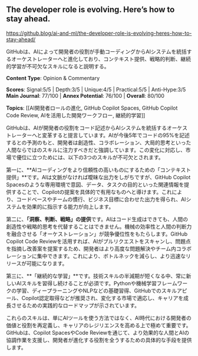 ## The developer role is evolving. Here’s how to stay ahead.

https://github.blog/ai-and-ml/the-developer-role-is-evolving-heres-how-to-stay-ahead/

GitHubは、AIによって開発者の役割が手動コーディングからAIシステムを統括するオーケストレーターへと進化しており、コンテキスト提供、戦略的判断、継続的学習が不可欠なスキルになると説明する。

**Content Type**: Opinion & Commentary

**Scores**: Signal:5/5 | Depth:3/5 | Unique:4/5 | Practical:5/5 | Anti-Hype:3/5
**Main Journal**: 77/100 | **Annex Potential**: 76/100 | **Overall**: 80/100

**Topics**: [[AI開発者ロールの進化, GitHub Copilot Spaces, GitHub Copilot Code Review, AIを活用した開発ワークフロー, 継続的学習]]

GitHubは、AIが開発者の役割をコード記述からAIシステムを統括するオーケストレーターへと変革すると提言しています。AIが今後5年でコードの95%を記述するとの予測のもと、開発者は創造性、コラボレーション、大局的思考といった人間ならではのスキルに注力すべきだと強調しています。この変化に対応し、市場で優位に立つためには、以下の3つのスキルが不可欠とされます。

第一に、**AIコーディングをより信頼性の高いものにするための「コンテキスト提供」**です。AIは文脈がなければ曖昧な出力をしがちですが、GitHub Copilot Spacesのような専用環境で意図、データ、タスクの目的といった関連情報を提供することで、Copilotの提案を具体的で有用なものへと導けます。これにより、コードベースやチームの慣行、ビジネス目標に合わせた出力を得られ、AIシステムを効果的に指示する能力が向上します。

第二に、**「洞察、判断、戦略」の提供**です。AIはコード生成はできても、人間の創造性や戦略的思考を代替することはできません。機械の効率性と人間の判断力を融合させる「オーケストレーション」が競争優位性をもたらします。GitHub Copilot Code Reviewを活用すれば、AIがプルリクエストをスキャンし、問題点を指摘し改善案を提案するため、開発者はより高度な問題解決やチーム内コラボレーションに集中できます。これにより、ボトルネックを減らし、より迅速なリリースが可能になります。

第三に、**「継続的な学習」**です。技術スキルの半減期が短くなる中、常に新しいAIスキルを習得し続けることが必須です。Pythonや機械学習フレームワークの学習、ディープラーニングやNLPなどの基礎習得、GitHubでのスキルアピール、Copilot認定取得などが推奨され、変化する市場で適応し、キャリアを成長させるための実践的なロードマップが示されています。

これらのスキルは、単にAIツールを使う方法ではなく、AI時代における開発者の価値と役割を再定義し、キャリアのレジリエンスを高める上で極めて重要です。GitHubは、Copilot SpacesやCode Reviewを通じて、より効果的な人間とAIの協調作業を支援し、開発者が進化する役割を全うするための具体的な手段を提供します。